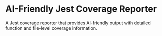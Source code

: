 # AI-Friendly Jest Coverage Reporter

A Jest coverage reporter that provides AI-friendly output with detailed function and file-level coverage information.
